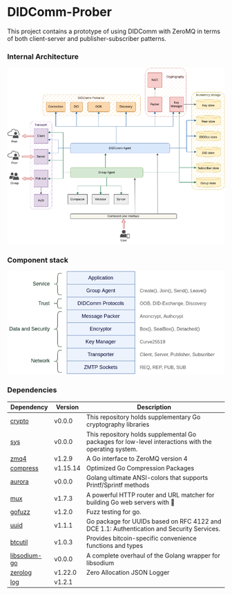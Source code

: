 # DIDComm-Prober

This project contains a prototype of using DIDComm with ZeroMQ in terms of both
client-server and publisher-subscriber patterns.

### Internal Architecture

![alt text](./docs/software-architecure.png)

### Component stack

![alt text](./docs/group-stack.png)


### Dependencies

<table>
<thead>
<tr>
<th>Dependency</th>
<th>Version</th>
<th>Description</th>
</tr>
</thead>

<tbody>
<tr>
<td><a href="https://golang.org/x/crypto">crypto</a></td>
<td>v0.0.0</td>
<td>This repository holds supplementary Go cryptography libraries</td>
</tr>

<tr>
<td><a href="https://golang.org/x/sys">sys</a></td>
<td>v0.0.0</td>
<td>This repository holds supplemental Go packages for low-level interactions with the operating system.</td>
</tr>

<tr>
<td><a href="https://github.com/pebbe/zmq4">zmq4</a></td>
<td>v1.2.9</td>
<td>A Go interface to ZeroMQ version 4</td>
</tr>

<tr>
<td><a href="https://github.com/klauspost/compress">compress</a></td>
<td>v1.15.14</td>
<td>Optimized Go Compression Packages</td>
</tr>

<tr>
<td><a href="https://github.com/logrusorgru/aurora">aurora</a></td>
<td>v0.0.0</td>
<td>Golang ultimate ANSI-colors that supports Printf/Sprintf methods</td>
</tr>

<tr>
<td><a href="https://github.com/gorilla/mux">mux</a></td>
<td>v1.7.3</td>
<td>A powerful HTTP router and URL matcher for building Go web servers with 🦍</td>
</tr>

<tr>
<td><a href="https://github.com/google/gofuzz">gofuzz</a></td>
<td>v1.2.0</td>
<td>Fuzz testing for go.</td>
</tr>

<tr>
<td><a href="https://github.com/google/uuid">uuid</a></td>
<td>v1.1.1</td>
<td>Go package for UUIDs based on RFC 4122 and DCE 1.1: Authentication and Security Services.</td>
</tr>

<tr>
<td><a href="https://github.com/btcsuite/btcutil">btcutil</a></td>
<td>v1.0.3</td>
<td>Provides bitcoin-specific convenience functions and types</td>
</tr>

<tr>
<td><a href="https://github.com/GoKillers/libsodium-go">libsodium-go</a></td>
<td>v0.0.0</td>
<td>A complete overhaul of the Golang wrapper for libsodium</td>
</tr>

<tr>
<td><a href="https://github.com/rs/zerolog">zerolog</a></td>
<td>v1.22.0</td>
<td>Zero Allocation JSON Logger</td>
</tr>

<tr>
<td><a href="https://github.com/tryfix/log">log</a></td>
<td>v1.2.1</td>
<td></td>
</tr>
</tbody>
</table>
